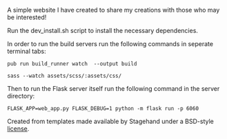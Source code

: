 A simple website I have created to share my creations with those who may be interested!

Run the dev_install.sh script to install the necessary dependencies.

In order to run the build servers run the following commands in seperate terminal tabs:

```pub run build_runner watch  --output build```

```sass --watch assets/scss/:assets/css/```

Then to run the Flask server itself run the following command in the server directory:

```FLASK_APP=web_app.py FLASK_DEBUG=1 python -m flask run -p 6060```

Created from templates made available by Stagehand under a BSD-style
[license](https://github.com/dart-lang/stagehand/blob/master/LICENSE).
